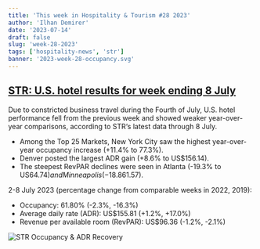 ```yaml
---
title: 'This week in Hospitality & Tourism #28 2023'
author: 'Ilhan Demirer'
date: '2023-07-14'
draft: false
slug: 'week-28-2023'
tags: ['hospitality-news', 'str']
banner: '2023-week-28-occupancy.svg'
---
```


## [STR: U.S. hotel results for week ending 8 July](https://str.com/press-release/str-us-hotel-results-week-ending-8-july)

Due to constricted business travel during the Fourth of July, U.S. hotel performance fell from the previous week and showed weaker year-over-year comparisons, according to STR‘s latest data through 8 July.

- Among the Top 25 Markets, New York City saw the highest year-over-year occupancy increase (+11.4% to 77.3%).
- Denver posted the largest ADR gain (+8.6% to US$156.14).
- The steepest RevPAR declines were seen in Atlanta (-19.3% to US$64.74) and Minneapolis (-18.8% to US$61.57).

2-8 July 2023 (percentage change from comparable weeks in 2022, 2019):

- Occupancy: 61.80% (-2.3%, -16.3%)
- Average daily rate (ADR): US$155.81 (+1.2%, +17.0%)
- Revenue per available room (RevPAR): US$96.36 (-1.2%, -2.1%)

![STR Occupancy & ADR Recovery](/images/blogimages/2023-week-28-occupancy.svg)
